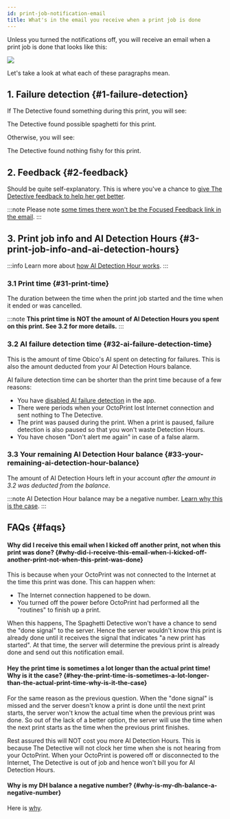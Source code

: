 ```yaml
---
id: print-job-notification-email
title: What's in the email you receive when a print job is done
---
```


Unless you turned the notifications off, you will receive an email when a print job is done that looks like this:

![](/img/user-guides/print-notification-email-sample.png)

Let's take a look at what each of these paragraphs mean.

## 1. Failure detection {#1-failure-detection}

If The Detective found something during this print, you will see:

<p className="text--danger">The Detective found possible spaghetti for this print.</p>

Otherwise, you will see:

<p className="text--success">The Detective found nothing fishy for this print.</p>

## 2. Feedback {#2-feedback}

Should be quite self-explanatory. This is where you've a chance to [give The Detective feedback to help her get better](/docs/user-guides/how-does-credits-work/).

:::note
Please note [some times there won't be the Focused Feedback link in the email](/docs/user-guides/how-does-credits-work/#why-is-the-focused-feedback-button-missing-from-some-of-my-prints).
:::

## 3. Print job info and AI Detection Hours {#3-print-job-info-and-ai-detection-hours}

:::info
Learn more about [how AI Detection Hour works](/docs/user-guides/how-does-detective-hour-work).
:::

### 3.1 Print time {#31-print-time}

The duration between the time when the print job started and the time when it ended or was cancelled.

:::note
**This print time is NOT the amount of AI Detection Hours you spent on this print. See 3.2 for more details.**
:::

### 3.2 AI failure detection time {#32-ai-failure-detection-time}

This is the amount of time Obico's AI spent on detecting for failures. This is also the amount deducted from your AI Detection Hours balance.

AI failure detection time can be shorter than the print time because of a few reasons:

* You have [disabled AI failure detection](/docs/user-guides/detective-not-watching/#2-you-have-disabled-the-ai-failure-detection-option) in the app.
* There were periods when your OctoPrint lost Internet connection and sent nothing to The Detective.
* The print was paused during the print. When a print is paused, failure detection is also paused so that you won't waste Detection Hours.
* You have chosen "Don't alert me again" in case of a false alarm.

### 3.3 Your remaining AI Detection Hour balance {#33-your-remaining-ai-detection-hour-balance}

The amount of AI Detection Hours left in your account *after the amount in 3.2 was deducted from the balance*.

:::note
AI Detection Hour balance may be a negative number. [Learn why this is the case](/docs/user-guides/how-does-detective-hour-work/#why-is-my-dh-balance-a-negative-number).
:::

## FAQs {#faqs}

#### Why did I receive this email when I kicked off another print, not when this print was done? {#why-did-i-receive-this-email-when-i-kicked-off-another-print-not-when-this-print-was-done}

This is because when your OctoPrint was not connected to the Internet at the time this print was done. This can happen when:

* The Internet connection happened to be down.
* You turned off the power before OctoPrint had performed all the "routines" to finish up a print.

When this happens, The Spaghetti Detective won't have a chance to send the "done signal" to the server. Hence the server wouldn't know this print is already done until it receives the signal that indicates "a new print has started". At that time, the server will determine the previous print is already done and send out this notification email.

#### Hey the print time is sometimes a lot longer than the actual print time! Why is it the case? {#hey-the-print-time-is-sometimes-a-lot-longer-than-the-actual-print-time-why-is-it-the-case}

For the same reason as the previous question. When the "done signal" is missed and the server doesn't know a print is done until the next print starts, the server won't know the actual time when the previous print was done. So out of the lack of a better option, the server will use the time when the next print starts as the time when the previous print finishes.

Rest assured this will NOT cost you more AI Detection Hours. This is because The Detective will not clock her time when she is not hearing from your OctoPrint. When your OctoPrint is powered off or disconnected to the Internet, The Detective is out of job and hence won't bill you for AI Detection Hours.

#### Why is my DH balance a negative number? {#why-is-my-dh-balance-a-negative-number}

Here is [why](/docs/user-guides/how-does-detective-hour-work/#why-is-my-dh-balance-a-negative-number).
